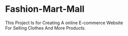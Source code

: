 # Fashion-Mart-Mall
This Project Is for Creating A online E-commerce Website <br>
For Selling Clothes And More Products.
